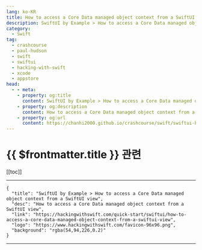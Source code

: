 ```yaml
---
lang: ko-KR
title: How to access a Core Data managed object context from a SwiftUI view
description: SwiftUI by Example > How to access a Core Data managed object context from a SwiftUI view
category:
  - Swift
tag: 
  - crashcourse
  - paul-hudson
  - swift
  - swiftui
  - hacking-with-swift
  - xcode
  - appstore
head:
  - - meta:
    - property: og:title
      content: SwiftUI by Example > How to access a Core Data managed object context from a SwiftUI view
    - property: og:description
      content: How to access a Core Data managed object context from a SwiftUI view
    - property: og:url
      content: https://chanhi2000.github.io/crashcourse/swift/swiftui-by-example/21-data/how-to-access-a-core-data-managed-object-context-from-a-swiftui-view.html
---
```


# {{ $frontmatter.title }} 관련

[[toc]]

---

```component VPCard
{
  "title": "SwiftUI by Example > How to access a Core Data managed object context from a SwiftUI view",
  "desc": "How to access a Core Data managed object context from a SwiftUI view",
  "link": "https://hackingwithswift.com/quick-start/swiftui/how-to-access-a-core-data-managed-object-context-from-a-swiftui-view",
  "logo": "https://www.hackingwithswift.com/favicon-96x96.png",
  "background": "rgba(54,94,226,0.2)"
}
```

---

<TagLinks />